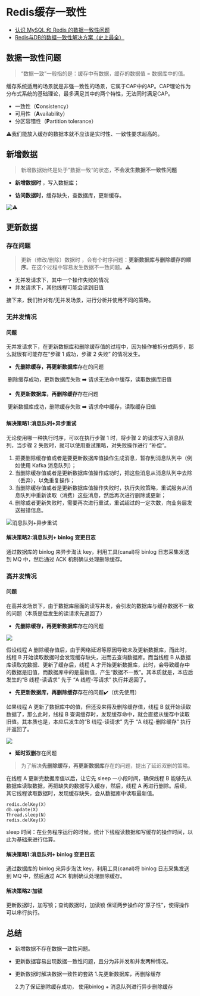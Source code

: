 # Redis缓存一致性

- [认识 MySQL 和 Redis 的数据一致性问题](http://learn.lianglianglee.com/%E6%96%87%E7%AB%A0/%E8%AE%A4%E8%AF%86%20MySQL%20%E5%92%8C%20Redis%20%E7%9A%84%E6%95%B0%E6%8D%AE%E4%B8%80%E8%87%B4%E6%80%A7%E9%97%AE%E9%A2%98.md)
- [Redis与DB的数据一致性解决方案（史上最全）](https://www.cnblogs.com/crazymakercircle/p/14853622.html)

## 数据一致性问题

> “数据一致”一般指的是：缓存中有数据，缓存的数据值 = 数据库中的值。

缓存系统适用的场景就是非强一致性的场景，它属于CAP中的AP。CAP理论作为分布式系统的基础理论，最多满足其中的两个特性，无法同时满足CAP。

- 一致性（**C**onsistency）
- 可用性（**A**vailability）
- 分区容错性（**P**artition tolerance）

⚠️我们能放入缓存的数据本就不应该是实时性、一致性要求超高的。

## 新增数据

> 新增数据始终是处于”数据一致“的状态，**不会发生数据不一致性问题**

- **新增数据时** ，写入数据库；

- **访问数据时**，缓存缺失，查数据库，更新缓存。

![⚠️](https://cdn.jsdelivr.net/gh/mouweng/FigureBed/img/202203311418612.jpg)

## 更新数据

### 存在问题

> 更新（修改/删除）数据时 ，会有个时序问题：**更新数据库与删除缓存的顺序**。在这个过程中容易发生数据不一致问题。⚠️

- 无并发请求下，其中一个操作失败的情况
- 并发请求下，其他线程可能会读到旧值

接下来，我们针对有/无并发场景，进行分析并使用不同的策略。

### 无并发情况

#### 问题

无并发请求下，在更新数据库和删除缓存值的过程中，因为操作被拆分成两步，那么就很有可能存在“步骤 1 成功，步骤 2 失败” 的情况发生。

- **先删除缓存，再更新数据库**存在的问题

​		删除缓存成功，更新数据库失败 ➡️ 请求无法命中缓存，读取数据库旧值

- **先更新数据库，再删除缓存**存在问题

​		更新数据库成功，删除缓存失败 ➡️ 请求命中缓存，读取缓存旧值

#### **解决策略1:消息队列+异步重试**

无论使用哪一种执行时序，可以在执行步骤 1 时，将步骤 2 的请求写入消息队列，当步骤 2 失败时，就可以使用重试策略，对失败操作进行 “补偿”。

1. 把要删除缓存值或者是要更新数据库值操作生成消息，暂存到消息队列中（例如使用 Kafka 消息队列）；
2. 当删除缓存值或者是更新数据库值操作成功时，把这些消息从消息队列中去除（丢弃），以免重复操作；
3. 当删除缓存值或者是更新数据库值操作失败时，执行失败策略，重试服务从消息队列中重新读取（消费）这些消息，然后再次进行删除或更新；
4. 删除或者更新失败时，需要再次进行重试，重试超过的一定次数，向业务层发送报错信息。

![消息队列+异步重试](https://cdn.jsdelivr.net/gh/mouweng/FigureBed/img/202203311433706.jpg)

#### **解决策略2:消息队列+ binlog 变更日志**

通过数据库的 binlog 来异步淘汰 key，利用工具(canal)将 binlog 日志采集发送到 MQ 中，然后通过 ACK 机制确认处理删除缓存。

### 高并发情况

#### 问题

在高并发场景下，由于数据库层面的读写并发，会引发的数据库与缓存数据不一致的问题（本质是后发生的读请求先返回了）

- **先删除缓存，再更新数据库**存在的问题

![](https://cdn.jsdelivr.net/gh/mouweng/FigureBed/img/202203311443954.jpg)

假设线程 A 删除缓存值后，由于网络延迟等原因导致未及更新数据库，而此时，线程 B 开始读取数据时会发现缓存缺失，进而去查询数据库。而当线程 B 从数据库读取完数据、更新了缓存后，线程 A 才开始更新数据库，此时，会导致缓存中的数据是旧值，而数据库中的是最新值，产生“数据不一致”。其本质就是，本应后发生的“B 线程-读请求” 先于 “A 线程-写请求” 执行并返回了。

- **先更新数据库，再删除缓存**存在的问题✔️（优先使用）

如果线程 A 更新了数据库中的值，但还没来得及删除缓存值，线程 B 就开始读取数据了，那么此时，线程 B 查询缓存时，发现缓存命中，就会直接从缓存中读取旧值。其本质也是，本应后发生的“B 线程-读请求” 先于 “A 线程-删除缓存” 执行并返回了。

![](https://cdn.jsdelivr.net/gh/mouweng/FigureBed/img/202203311446981.jpg)

- **延时双删**存在问题

> 为了解决**先删除缓存，再更新数据库**存在的问题，提出了延迟双删的策略。

在线程 A 更新完数据库值以后，让它先 sleep 一小段时间，确保线程 B 能够先从数据库读取数据，再把缺失的数据写入缓存，然后，线程 A 再进行删除。后续，其它线程读取数据时，发现缓存缺失，会从数据库中读取最新值。

 ```redis
 redis.delKey(X)
 db.update(X)
 Thread.sleep(N)
 redis.delKey(X)
 ```

sleep 时间：在业务程序运行的时候，统计下线程读数据和写缓存的操作时间，以此为基础来进行估算。

#### 解决策略1:消息队列+ binlog 变更日志

通过数据库的 binlog 来异步淘汰 key，利用工具(canal)将 binlog 日志采集发送到 MQ 中，然后通过 ACK 机制确认处理删除缓存。

#### 解决策略2:加锁

更新数据时，加写锁；查询数据时，加读锁 保证两步操作的“原子性”，使得操作可以串行执行。

## 总结

- 新增数据不存在数据一致性问题。

- 更新数据容易出现数据一致性问题，且分为非并发和并发两种情况。

- 更新数据时解决数据一致性的套路
  		1.先更新数据库，再删除缓存
   
   2.为了保证删除缓存成功， 使用binlog + 消息队列进行异步删除缓存

